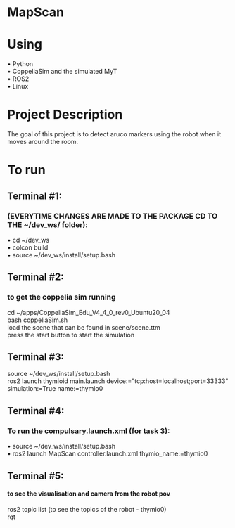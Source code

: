 # MapScan

# Using 
• Python <br>
• CoppeliaSim and the simulated MyT <br>
• ROS2 <br>
• Linux <br>

# Project Description
The goal of this project is to detect aruco markers using the robot when it moves around the room.


# To run 
## Terminal #1:
### (EVERYTIME CHANGES ARE MADE TO THE PACKAGE CD TO THE ~/dev_ws/ folder): <br>
•	cd ~/dev_ws <br>
• colcon build <br>
•	source ~/dev_ws/install/setup.bash <br>

## Terminal #2:
### to get the coppelia sim running
cd ~/apps/CoppeliaSim_Edu_V4_4_0_rev0_Ubuntu20_04<br>
bash coppeliaSim.sh <br>
load the scene that can be found in scene/scene.ttm <br>
press the start button to start the simulation <br>


## Terminal #3:
source ~/dev_ws/install/setup.bash <br>
ros2 launch thymioid main.launch device:="tcp:host=localhost;port=33333" simulation:=True name:=thymio0


## Terminal #4:
### To run the compulsary.launch.xml (for task 3):
• source ~/dev_ws/install/setup.bash <br>
• ros2 launch MapScan controller.launch.xml thymio_name:=thymio0 <br>


## Terminal #5:
#### to see the visualisation and camera from the robot pov
ros2 topic list (to see the topics of the robot - thymio0) <br>
rqt
